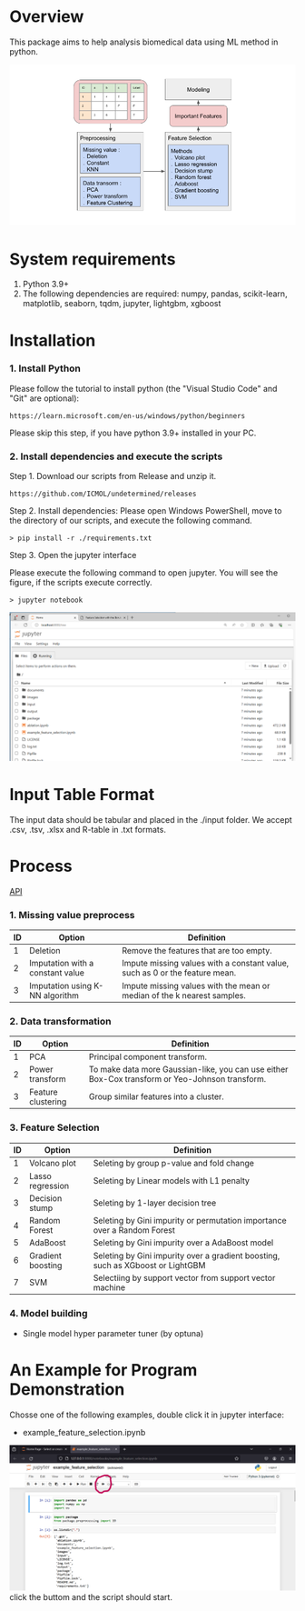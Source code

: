 # Overview
This package aims to help analysis biomedical data using ML method in python. 

![image](./documents/images/workflow/auto_selection_workflow.png) 

# System requirements
   1. Python 3.9+
   2. The following dependencies are required: numpy, pandas, scikit-learn, matplotlib, seaborn, tqdm, jupyter, lightgbm, xgboost


# Installation

### 1. Install Python
Please follow the tutorial to install python (the "Visual Studio Code" and "Git" are optional):

    https://learn.microsoft.com/en-us/windows/python/beginners 
    
Please skip this step, if you have python 3.9+ installed in your PC.

### 2. Install dependencies and execute the scripts

Step 1. Download our scripts from Release and unzip it.

    https://github.com/ICMOL/undetermined/releases

Step 2. Install dependencies: Please open Windows PowerShell, move to the directory of our scripts, and execute the following command.

    > pip install -r ./requirements.txt          

Step 3. Open the jupyter interface

Please execute the following command to open jupyter. You will see the figure, if the scripts execute correctly.

    > jupyter notebook    

![image](./documents/images/tutorial/browser_jupyter.png)


# Input Table Format

The input data should be tabular and placed in the ./input folder. We accept .csv, .tsv, .xlsx and R-table in .txt formats.

# Process

[API](./documents/API/index.html)

### 1. Missing value preprocess
|        ID         |        Option         |  Definition |
|---------------------|----------------|------------------------------|
|  1 | Deletion              | Remove the features that are too empty.     |
|  2 | Imputation with a constant value  | Impute missing values with a constant value, such as 0 or the feature mean. |
|  3 | Imputation using K-NN algorithm        | Impute missing values with the mean or median of the k nearest samples. |


### 2. Data transformation
|        ID         |        Option         |  Definition |
|---------------------|----------------|------------------------------|
|  1 | PCA              | Principal component transform.    |  |
|  2 | Power transform  | To make data more Gaussian-like, you can use either Box-Cox transform or Yeo-Johnson transform. |   |
|  3 | Feature clustering        | Group similar features into a cluster.  |  |


### 3. Feature Selection
|        ID         |        Option         |  Definition |
|---------------------|----------------|------------------------------|
|  1 | Volcano plot  | Seleting by group p-value and fold change   |  |
|  2 | Lasso regression | Seleting by Linear models with L1 penalty |   |
|  3 | Decision stump        | Seleting by 1-layer decision tree  |  |
|  4 | Random Forest        | Seleting by Gini impurity or permutation importance over a Random Forest |  |
|  5 | AdaBoost        | Seleting by Gini impurity over a AdaBoost model  |  |
|  6 | Gradient boosting        | Seleting by Gini impurity over a gradient boosting, such as XGboost or LightGBM  |  |
|  7 | SVM        | Selectiing by support vector from support vector machine |  |


### 4. Model building
 - Single model hyper parameter tuner (by optuna)
 <!--
 - H2O
 - auto sklearn
 - mljar 


### 5. Report and visualization
-->

# An Example for Program Demonstration    

Chosse one of the following examples, double click it in jupyter interface:    
- example_feature_selection.ipynb

![image](./documents/images/tutorial/jupyter_runall.png)
click the buttom and the script should start.


